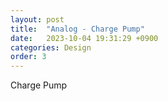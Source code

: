 ```yaml
---
layout: post
title:  "Analog - Charge Pump"
date:   2023-10-04 19:31:29 +0900
categories: Design
order: 3
---
```


Charge Pump